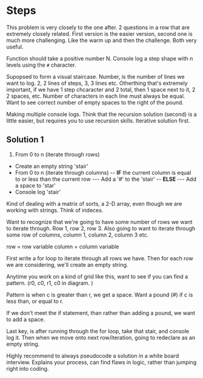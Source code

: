 # Steps

This problem is very closely to the one after. 2 questions in a row that are extremely closely related. First version is the easier version, second one is much more challenging. Like the warm up and then the challenge. Both very useful.

Function should take a positive number N. Console log a step shape with n levels using the `#` character.

Supopsed to form a visual staircase. Number, is the number of lines we want to log. 2, 2 lines of steps, 3, 3 lines etc. Otherthing that's extremely important, if we have 1 step chcaracter and 2 total, then 1 space next to it, 2 2 spaces, etc. Number of characters in each line must always be equal. Want to see correct number of empty spaces to the right of the pound.

Making multiple console logs.
Think that the recursion solution (second) is a little easier, but requires you to use recursion skills. Iterative solution first.

## Solution 1

1. From 0 to n (iterate through rows)

- Create an empty string 'stair'
- From 0 to n (iterate through columns)
  -- **IF** the current column is equal to or less than the current row
  --- Add a '#' to the 'stair'
  -- **ELSE**
  --- Add a space to 'star'
- Console log 'stair'

Kind of dealing with a matrix of sorts, a 2-D array, even though we are working with strings. Think of indeces.

Want to recognize that we're going to have some number of rows we want to iterate through. Row 1, row 2, row 3. Also going to want to iterate through some row of columns, column 1, column 2, column 3 etc.

row = row variable
column = column variable

First write a for loop to iterate through all rows we have.
Then for each row we are considering, we'll create an empty string.

Anytime you work on a kind of grid like this, want to see if you can find a pattern. (r0, c0, r1, c0 in diagram. )

Pattern is when c is greater than r, we get a space. Want a pound (#) if c is less than, or equal to r.

If we don't meet the if statement, than rather than adding a pound, we want to add a space.

Last key, is after running through the for loop, take that stair, and console log it.
Then when we move onto next row/iteration, going to redeclare as an empty string.

Highly recommend to always pseudocode a solution in a white board interview. Explains your process, can find flaws in logic, rather than jumping right into coding.
